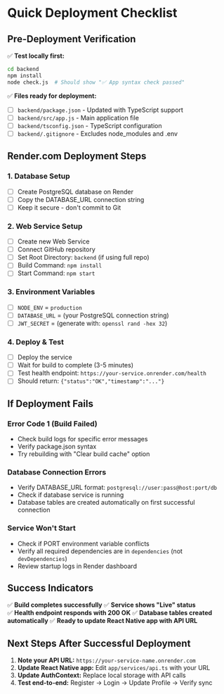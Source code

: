 # Quick Deployment Checklist

## Pre-Deployment Verification

✅ **Test locally first:**
```bash
cd backend
npm install
node check.js  # Should show "✅ App syntax check passed"
```

✅ **Files ready for deployment:**
- [ ] `backend/package.json` - Updated with TypeScript support
- [ ] `backend/src/app.js` - Main application file
- [ ] `backend/tsconfig.json` - TypeScript configuration
- [ ] `backend/.gitignore` - Excludes node_modules and .env

## Render.com Deployment Steps

### 1. Database Setup
- [ ] Create PostgreSQL database on Render
- [ ] Copy the DATABASE_URL connection string
- [ ] Keep it secure - don't commit to Git

### 2. Web Service Setup
- [ ] Create new Web Service
- [ ] Connect GitHub repository
- [ ] Set Root Directory: `backend` (if using full repo)
- [ ] Build Command: `npm install`
- [ ] Start Command: `npm start`

### 3. Environment Variables
- [ ] `NODE_ENV` = `production`
- [ ] `DATABASE_URL` = (your PostgreSQL connection string)
- [ ] `JWT_SECRET` = (generate with: `openssl rand -hex 32`)

### 4. Deploy & Test
- [ ] Deploy the service
- [ ] Wait for build to complete (3-5 minutes)
- [ ] Test health endpoint: `https://your-service.onrender.com/health`
- [ ] Should return: `{"status":"OK","timestamp":"..."}`

## If Deployment Fails

### Error Code 1 (Build Failed)
- Check build logs for specific error messages
- Verify package.json syntax
- Try rebuilding with "Clear build cache" option

### Database Connection Errors
- Verify DATABASE_URL format: `postgresql://user:pass@host:port/db`
- Check if database service is running
- Database tables are created automatically on first successful connection

### Service Won't Start
- Check if PORT environment variable conflicts
- Verify all required dependencies are in `dependencies` (not `devDependencies`)
- Review startup logs in Render dashboard

## Success Indicators

✅ **Build completes successfully**
✅ **Service shows "Live" status**  
✅ **Health endpoint responds with 200 OK**
✅ **Database tables created automatically**
✅ **Ready to update React Native app with API URL**

## Next Steps After Successful Deployment

1. **Note your API URL:** `https://your-service-name.onrender.com`
2. **Update React Native app:** Edit `app/services/api.ts` with your URL
3. **Update AuthContext:** Replace local storage with API calls
4. **Test end-to-end:** Register → Login → Update Profile → Verify sync
